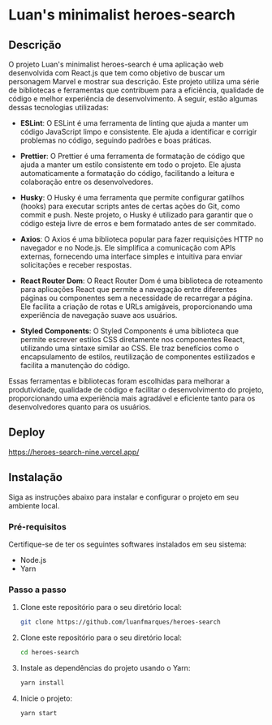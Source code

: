 # Luan's minimalist heroes-search

## Descrição

O projeto Luan's minimalist heroes-search é uma aplicação web desenvolvida com React.js que tem como objetivo de buscar um personagem Marvel e mostrar sua descrição. Este projeto utiliza uma série de bibliotecas e ferramentas que contribuem para a eficiência, qualidade de código e melhor experiência de desenvolvimento. A seguir, estão algumas dessas tecnologias utilizadas:

- **ESLint**: O ESLint é uma ferramenta de linting que ajuda a manter um código JavaScript limpo e consistente. Ele ajuda a identificar e corrigir problemas no código, seguindo padrões e boas práticas.

- **Prettier**: O Prettier é uma ferramenta de formatação de código que ajuda a manter um estilo consistente em todo o projeto. Ele ajusta automaticamente a formatação do código, facilitando a leitura e colaboração entre os desenvolvedores.

- **Husky**: O Husky é uma ferramenta que permite configurar gatilhos (hooks) para executar scripts antes de certas ações do Git, como commit e push. Neste projeto, o Husky é utilizado para garantir que o código esteja livre de erros e bem formatado antes de ser commitado.

- **Axios**: O Axios é uma biblioteca popular para fazer requisições HTTP no navegador e no Node.js. Ele simplifica a comunicação com APIs externas, fornecendo uma interface simples e intuitiva para enviar solicitações e receber respostas.

- **React Router Dom**: O React Router Dom é uma biblioteca de roteamento para aplicações React que permite a navegação entre diferentes páginas ou componentes sem a necessidade de recarregar a página. Ele facilita a criação de rotas e URLs amigáveis, proporcionando uma experiência de navegação suave aos usuários.

- **Styled Components**: O Styled Components é uma biblioteca que permite escrever estilos CSS diretamente nos componentes React, utilizando uma sintaxe similar ao CSS. Ele traz benefícios como o encapsulamento de estilos, reutilização de componentes estilizados e facilita a manutenção do código.

Essas ferramentas e bibliotecas foram escolhidas para melhorar a produtividade, qualidade de código e facilitar o desenvolvimento do projeto, proporcionando uma experiência mais agradável e eficiente tanto para os desenvolvedores quanto para os usuários.

## Deploy
https://heroes-search-nine.vercel.app/

## Instalação

Siga as instruções abaixo para instalar e configurar o projeto em seu ambiente local.

### Pré-requisitos

Certifique-se de ter os seguintes softwares instalados em seu sistema:

- Node.js
- Yarn

### Passo a passo

1. Clone este repositório para o seu diretório local:

   ```bash
   git clone https://github.com/luanfmarques/heroes-search

   ```

2. Clone este repositório para o seu diretório local:

   ```bash
   cd heroes-search

   ```

3. Instale as dependências do projeto usando o Yarn:

   ```bash
   yarn install

   ```

4. Inicie o projeto:

   ```bash
   yarn start
   ```
